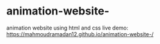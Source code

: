 # animation-website-
animation website  using html and css 
live demo:
https://mahmoudramadan12.github.io/animation-website-/
